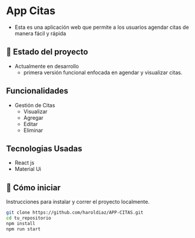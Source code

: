 # App Citas
 - Esta es una aplicación web que permite a los usuarios agendar citas de manera fácil y rápida 

## 🚧 Estado del proyecto

- Actualmente en desarrollo 
    - primera versión funcional enfocada en agendar y visualizar citas.

## Funcionalidades

- Gestión de Citas
    - Visualizar
    - Agregar 
    - Editar 
    - Eliminar 
        

## Tecnologias Usadas
    
- React js
- Material Ui


## 🚀 Cómo iniciar

Instrucciones para instalar y correr el proyecto localmente.

```bash
git clone https://github.com/haroldiaz/APP-CITAS.git
cd tu_repositorio
npm install
npm run start
```
